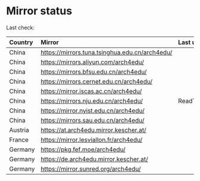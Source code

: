 <script src="./time.js"></script>
# Mirror status
Last check: <script type="text/javascript">localize(1706444948.857979);</script>

|Country|Mirror|Last update|
|:------|:-----|:----------|
|China|https://mirrors.tuna.tsinghua.edu.cn/arch4edu/|<script type="text/javascript">localize(1706423440);</script>|
|China|https://mirrors.aliyun.com/arch4edu/|<script type="text/javascript">localize(1706423440);</script>|
|China|https://mirrors.bfsu.edu.cn/arch4edu/|<script type="text/javascript">localize(1706423440);</script>|
|China|https://mirrors.cernet.edu.cn/arch4edu/|<script type="text/javascript">localize(1706423440);</script>|
|China|https://mirror.iscas.ac.cn/arch4edu/|<script type="text/javascript">localize(1706423440);</script>|
|China|https://mirrors.nju.edu.cn/arch4edu/|ReadTimeout|
|China|https://mirror.nyist.edu.cn/arch4edu/|<script type="text/javascript">localize(1706423440);</script>|
|China|https://mirrors.sau.edu.cn/arch4edu/|<script type="text/javascript">localize(1706423440);</script>|
|Austria|https://at.arch4edu.mirror.kescher.at/|<script type="text/javascript">localize(1706423440);</script>|
|France|https://mirror.lesviallon.fr/arch4edu/|<script type="text/javascript">localize(1706380178);</script>|
|Germany|https://pkg.fef.moe/arch4edu/|<script type="text/javascript">localize(1706423440);</script>|
|Germany|https://de.arch4edu.mirror.kescher.at/|<script type="text/javascript">localize(1706423440);</script>|
|Germany|https://mirror.sunred.org/arch4edu/|<script type="text/javascript">localize(1706423440);</script>|

<script src="./tablefilter/tablefilter.js"></script>
<script src="./table.js"></script>